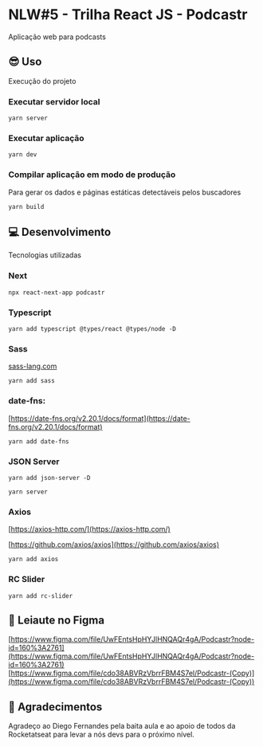 # NLW#5 - Trilha React JS - Podcastr
Aplicação web para podcasts

## 😎 Uso
Execução do projeto

### Executar servidor local
```shell
yarn server
```

### Executar aplicação
```shell
yarn dev
```

### Compilar aplicação em modo de produção
Para gerar os dados e páginas estáticas detectáveis pelos buscadores
```shell
yarn build
```

## 💻 Desenvolvimento
Tecnologias utilizadas

### Next
```shell
npx react-next-app podcastr
```

### Typescript
```shell
yarn add typescript @types/react @types/node -D
```

### Sass
[sass-lang.com](https://sass-lang.com/)
```shell
yarn add sass
```

### date-fns:
[https://date-fns.org/v2.20.1/docs/format](https://date-fns.org/v2.20.1/docs/format)
```shell
yarn add date-fns
```

### JSON Server
```shell
yarn add json-server -D
```
```shell
yarn server
```

### Axios
[https://axios-http.com/](https://axios-http.com/)

[https://github.com/axios/axios](https://github.com/axios/axios)
```shell
yarn add axios
```

### RC Slider
```shell
yarn add rc-slider
```

## 🎨 Leiaute no Figma
[https://www.figma.com/file/UwFEntsHpHYJlHNQAQr4gA/Podcastr?node-id=160%3A2761](https://www.figma.com/file/UwFEntsHpHYJlHNQAQr4gA/Podcastr?node-id=160%3A2761)
[https://www.figma.com/file/cdo38ABVRzVbrrFBM4S7el/Podcastr-(Copy)](https://www.figma.com/file/cdo38ABVRzVbrrFBM4S7el/Podcastr-(Copy))


## 💜 Agradecimentos 
Agradeço ao Diego Fernandes pela baita aula e ao apoio de todos da Rocketatseat para levar a nós devs para o próximo nível.
